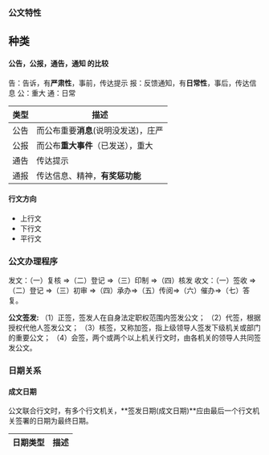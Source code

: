 ### 公文特性


## 种类

#### 公告，公报，通告，通知 的比较

告：告诉，有**严肃性**，事前，传达提示
报：反馈通知，有**日常性**，事后，传达信息
公：重大
通：日常

|类型|描述|
|-|-|
|公告|而公布重要**消息**(说明没发送)，庄严|
|公报|而公布**重大事件**（已发送），重大|
|通告|传达提示|
|通报|传达信息、精神，**有奖惩功能**|

#### 行文方向

+ 上行文
+ 下行文
+ 平行文

### 公文办理程序
发文：（一）复核 =>（二）登记 =>（三）印制 =>（四）核发
收文：（一）签收 =>（二）登记 =>（三）初审 =>（四）承办=>（五）传阅=>（六）催办=>（七）答复。

**公文签发:**
（1）正签，签发人在自身法定职权范围内签发公文；
（2）代签，根据授权代他人签发公文；
（3）核签，又称加签，指上级领导人签发下级机关或部门的重要公文；
（4）会签，两个或两个以上机关行文时，由各机关的领导人共同签发公文。


### 日期关系

#### 成文日期

公文联合行文时，有多个行文机关，**签发日期(成文日期)**应由最后一个行文机关签署的日期为最终日期。

|日期类型|描述|
|-|-|
